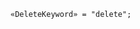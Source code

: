 <!-- This file is generated automatically by infrastructure scripts. Please don't edit by hand. -->

```{ .ebnf .slang-ebnf #DeleteKeyword }
«DeleteKeyword» = "delete";
```
